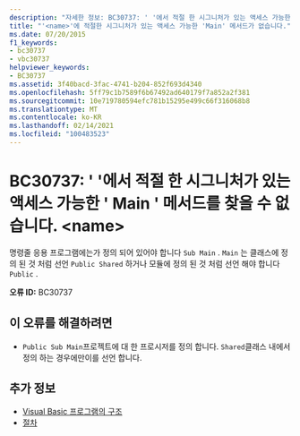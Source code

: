 ```yaml
---
description: "자세한 정보: BC30737: ' '에서 적절 한 시그니처가 있는 액세스 가능한 ' Main ' 메서드를 찾을 수 없습니다. <name>"
title: "'<name>'에 적절한 시그니처가 있는 액세스 가능한 'Main' 메서드가 없습니다."
ms.date: 07/20/2015
f1_keywords:
- bc30737
- vbc30737
helpviewer_keywords:
- BC30737
ms.assetid: 3f40bacd-3fac-4741-b204-852f693d4340
ms.openlocfilehash: 5ff79c1b7589f6b67492ad640179f7a852a2f381
ms.sourcegitcommit: 10e719780594efc781b15295e499c66f316068b8
ms.translationtype: MT
ms.contentlocale: ko-KR
ms.lasthandoff: 02/14/2021
ms.locfileid: "100483523"
---
```

# <a name="bc30737-no-accessible-main-method-with-an-appropriate-signature-was-found-in-name"></a>BC30737: ' '에서 적절 한 시그니처가 있는 액세스 가능한 ' Main ' 메서드를 찾을 수 없습니다. \<name>

명령줄 응용 프로그램에는가 정의 되어 있어야 합니다 `Sub Main` . `Main` 는 클래스에 정의 된 것 처럼 선언 `Public Shared` 하거나 모듈에 정의 된 것 처럼 선언 해야 합니다 `Public` .

 **오류 ID:** BC30737

## <a name="to-correct-this-error"></a>이 오류를 해결하려면

- `Public Sub Main`프로젝트에 대 한 프로시저를 정의 합니다. `Shared`클래스 내에서 정의 하는 경우에만이를 선언 합니다.

## <a name="see-also"></a>추가 정보

- [Visual Basic 프로그램의 구조](../../programming-guide/program-structure/structure-of-a-visual-basic-program.md)
- [절차](../../programming-guide/language-features/procedures/index.md)
